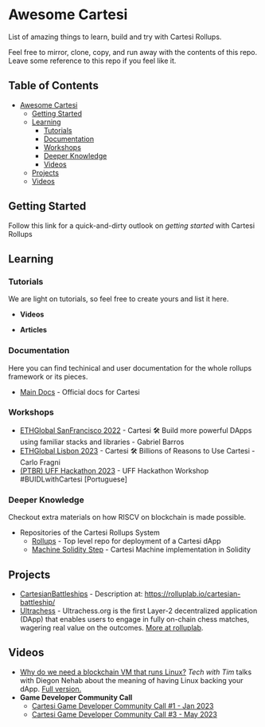 # Awesome Cartesi
List of amazing things to learn, build and try with Cartesi Rollups. 

Feel free to mirror, clone, copy, and run away with the contents of this repo. Leave some reference to this repo if you feel like it. 



## Table of Contents
- [Awesome Cartesi](#awesome-cartesi)
    - [Getting Started](#getting-started)
    - [Learning](#Learning)
        - [Tutorials](#Tutorials)
        - [Documentation](#Documentation)
        - [Workshops](#Workshops)
        - [Deeper Knowledge](#Deep-Knowledge)
        - [Videos](#Videos)
    - [Projects](#Projects)
    - [Videos](#Videos)


## Getting Started

Follow this link for a quick-and-dirty outlook on _getting started_ with Cartesi Rollups

## Learning

### Tutorials

We are light on tutorials, so feel free to create yours and list it here.
- __Videos__

- __Articles__

### Documentation
Here you can find techinical and user documentation for the whole rollups framework or its pieces. 

- [Main Docs](docs.cartesi.io) - Official docs for Cartesi

### Workshops

- [ETHGlobal SanFrancisco 2022](https://www.youtube.com/watch?v=QVYm43KnVl4) -  Cartesi 🛠 Build more powerful DApps using familiar stacks and libraries - Gabriel Barros
- [ETHGlobal Lisbon 2023](https://www.youtube.com/watch?v=2WvS5So5su4) - Cartesi 🛠️ Billions of Reasons to Use Cartesi - Carlo Fragni
- [(PTBR) UFF Hackathon 2023](https://www.youtube.com/watch?v=GnbOg4q3Ivs) - UFF Hackathon Workshop #BUIDLwithCartesi [Portuguese] 


### Deeper Knowledge
Checkout extra materials on how RISCV on blockchain is made possible.

- Repositories of the Cartesi Rollups System
    - [Rollups](https://github.com/cartesi/rollups) - Top level repo for deployment of a Cartesi dApp
    - [Machine Solidity Step](https://github.com/cartesi/machine-solidity-step) - Cartesi Machine implementation in Solidity

## Projects 

- [CartesianBattleships](https://github.com/WeAreProductive/CartesianBattleships) - Description at: https://rolluplab.io/cartesian-battleship/
- [Ultrachess](https://github.com/Ultrachess/app) - Ultrachess.org is the first Layer-2 decentralized application (DApp) that enables users to engage in fully on-chain chess matches, wagering real value on the outcomes. [More at rolluplab](https://rolluplab.io/ultrachess/).



## Videos

- [Why do we need a blockchain VM that runs Linux?](https://www.youtube.com/watch?v=TnrxayQCLY4) _Tech with Tim_ talks with Diegon Nehab about the meaning of having Linux backing your dApp. [Full version.](https://www.youtube.com/watch?v=V-kuMuGsgPo)
- **Game Developer Community Call**
    - [Cartesi Game Developer Community Call #1 - Jan 2023 ](https://www.youtube.com/watch?v=TVHVw18K-8U)
    - [Cartesi Game Developer Community Call #3 - May 2023](https://www.youtube.com/watch?v=q7NEYtVJwn4)
    